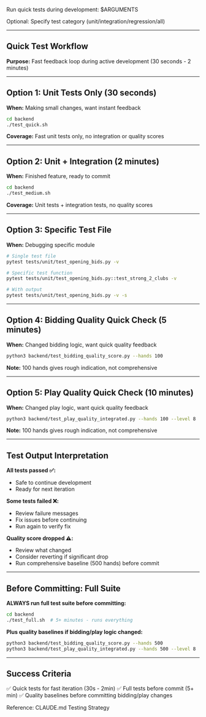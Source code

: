 Run quick tests during development: $ARGUMENTS

Optional: Specify test category (unit/integration/regression/all)

---

## Quick Test Workflow

**Purpose:** Fast feedback loop during active development (30 seconds - 2 minutes)

---

## Option 1: Unit Tests Only (30 seconds)

**When:** Making small changes, want instant feedback

```bash
cd backend
./test_quick.sh
```

**Coverage:** Fast unit tests only, no integration or quality scores

---

## Option 2: Unit + Integration (2 minutes)

**When:** Finished feature, ready to commit

```bash
cd backend
./test_medium.sh
```

**Coverage:** Unit tests + integration tests, no quality scores

---

## Option 3: Specific Test File

**When:** Debugging specific module

```bash
# Single test file
pytest tests/unit/test_opening_bids.py -v

# Specific test function
pytest tests/unit/test_opening_bids.py::test_strong_2_clubs -v

# With output
pytest tests/unit/test_opening_bids.py -v -s
```

---

## Option 4: Bidding Quality Quick Check (5 minutes)

**When:** Changed bidding logic, want quick quality feedback

```bash
python3 backend/test_bidding_quality_score.py --hands 100
```

**Note:** 100 hands gives rough indication, not comprehensive

---

## Option 5: Play Quality Quick Check (10 minutes)

**When:** Changed play logic, want quick quality feedback

```bash
python3 backend/test_play_quality_integrated.py --hands 100 --level 8
```

**Note:** 100 hands gives rough indication, not comprehensive

---

## Test Output Interpretation

**All tests passed ✅:**
- Safe to continue development
- Ready for next iteration

**Some tests failed ❌:**
- Review failure messages
- Fix issues before continuing
- Run again to verify fix

**Quality score dropped ⚠️:**
- Review what changed
- Consider reverting if significant drop
- Run comprehensive baseline (500 hands) before commit

---

## Before Committing: Full Suite

**ALWAYS run full test suite before committing:**

```bash
cd backend
./test_full.sh  # 5+ minutes - runs everything
```

**Plus quality baselines if bidding/play logic changed:**
```bash
python3 backend/test_bidding_quality_score.py --hands 500
python3 backend/test_play_quality_integrated.py --hands 500 --level 8
```

---

## Success Criteria

✅ Quick tests for fast iteration (30s - 2min)
✅ Full tests before commit (5+ min)
✅ Quality baselines before committing bidding/play changes

Reference: CLAUDE.md Testing Strategy
